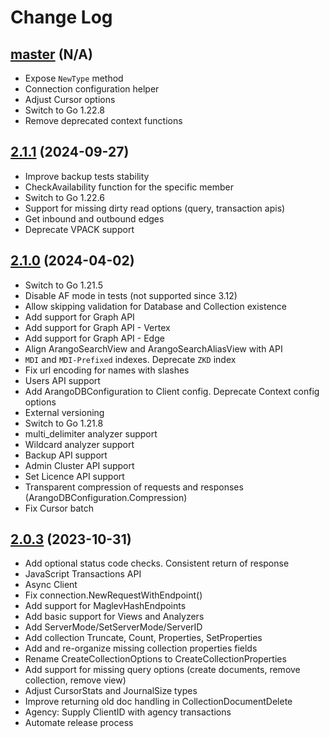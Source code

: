 # Change Log

## [master](https://github.com/arangodb/go-driver/tree/master) (N/A)
- Expose `NewType` method
- Connection configuration helper
- Adjust Cursor options
- Switch to Go 1.22.8
- Remove deprecated context functions

## [2.1.1](https://github.com/arangodb/go-driver/tree/v2.1.1) (2024-09-27)
- Improve backup tests stability
- CheckAvailability function for the specific member
- Switch to Go 1.22.6
- Support for missing dirty read options (query, transaction apis)
- Get inbound and outbound edges
- Deprecate VPACK support

## [2.1.0](https://github.com/arangodb/go-driver/tree/v2.1.0) (2024-04-02)
- Switch to Go 1.21.5
- Disable AF mode in tests (not supported since 3.12)
- Allow skipping validation for Database and Collection existence
- Add support for Graph API
- Add support for Graph API - Vertex
- Add support for Graph API - Edge
- Align ArangoSearchView and ArangoSearchAliasView with API
- `MDI` and `MDI-Prefixed` indexes. Deprecate `ZKD` index
- Fix url encoding for names with slashes
- Users API support
- Add ArangoDBConfiguration to Client config. Deprecate Context config options
- External versioning
- Switch to Go 1.21.8
- multi_delimiter analyzer support
- Wildcard analyzer support
- Backup API support
- Admin Cluster API support
- Set Licence API support
- Transparent compression of requests and responses (ArangoDBConfiguration.Compression)
- Fix Cursor batch


## [2.0.3](https://github.com/arangodb/go-driver/tree/v2.0.3) (2023-10-31)
- Add optional status code checks. Consistent return of response
- JavaScript Transactions API
- Async Client
- Fix connection.NewRequestWithEndpoint()
- Add support for MaglevHashEndpoints
- Add basic support for Views and Analyzers
- Add ServerMode/SetServerMode/ServerID
- Add collection Truncate, Count, Properties, SetProperties
- Add and re-organize missing collection properties fields
- Rename CreateCollectionOptions to CreateCollectionProperties
- Add support for missing query options (create documents, remove collection, remove view)
- Adjust CursorStats and JournalSize types
- Improve returning old doc handling in CollectionDocumentDelete
- Agency: Supply ClientID with agency transactions
- Automate release process

